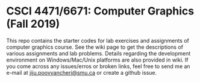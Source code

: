 # CSCI 4471/6671: Computer Graphics (Fall 2019)
This repo contains the starter codes for lab exercises and assignments of computer graphics course. See the wiki page to get the descriptions of various assignments and lab problems. Details regarding the development environment on Windows/Mac/Unix platforms are also provided in wiki. If you come across any issues/erros or broken links, feel free to send me an e-mail at jiju.poovvancheri@smu.ca or create a github issue.
